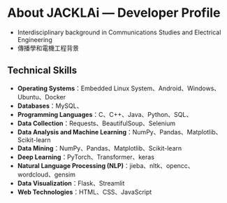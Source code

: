 # About JACKLAi — Developer Profile

- Interdisciplinary background in Communications Studies and Electrical Engineering
- 傳播學和電機工程背景

## Technical Skills

- **Operating Systems**：Embedded Linux System、Android、Windows、Ubuntu、Docker
- **Databases**：MySQL、
- **Programming Languages**：C、C++、Java、Python、SQL、
- **Data Collection**：Requests、BeautifulSoup、Selenium 
- **Data Analysis and Machine Learning**：NumPy、Pandas、Matplotlib、Scikit-learn
- **Data Mining**：NumPy、Pandas、Matplotlib、Scikit-learn
- **Deep Learning**：PyTorch、Transformer、keras
- **Natural Language Processing (NLP)**：jieba、nltk、opencc、wordcloud、gensim
- **Data Visualization**：Flask、Streamlit
- **Web Technologies**：HTML、CSS、JavaScript


<!--
**JackLaiplus/JackLaiplus** is a ✨ _special_ ✨ repository because its `README.md` (this file) appears on your GitHub profile.

Here are some ideas to get you started:

## Hi there 👋

- 🔭 I’m currently working on ...
- 🌱 I’m currently learning ...
- 👯 I’m looking to collaborate on ...
- 🤔 I’m looking for help with ...
- 💬 Ask me about ...
- 📫 How to reach me: ...
- 😄 Pronouns: ...
- ⚡ Fun fact: ...
-->
